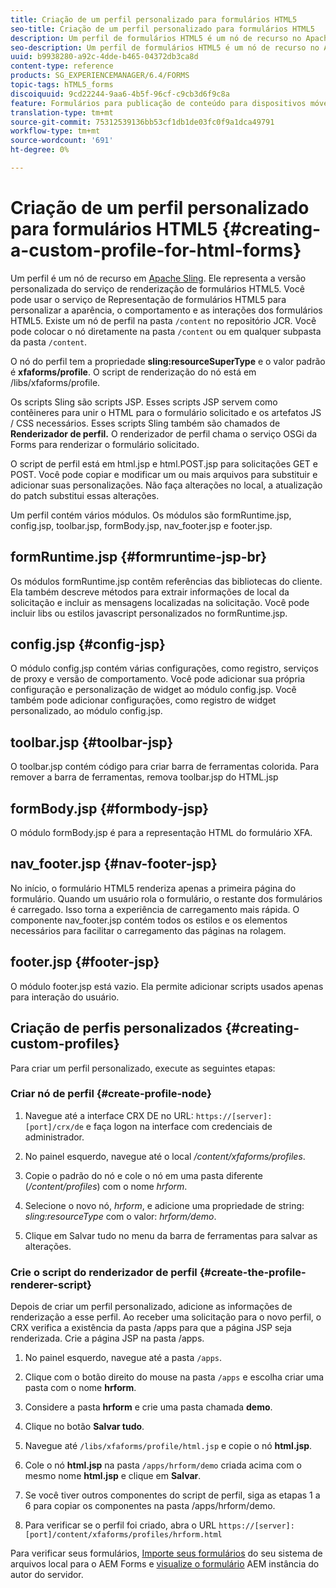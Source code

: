 ```yaml
---
title: Criação de um perfil personalizado para formulários HTML5
seo-title: Criação de um perfil personalizado para formulários HTML5
description: Um perfil de formulários HTML5 é um nó de recurso no Apache Sling. Ele representa uma versão personalizada do serviço de renderização de formulários HTML5.
seo-description: Um perfil de formulários HTML5 é um nó de recurso no Apache Sling. Ele representa uma versão personalizada do serviço de renderização de formulários HTML5.
uuid: b9938280-a92c-4dde-b465-04372db3ca8d
content-type: reference
products: SG_EXPERIENCEMANAGER/6.4/FORMS
topic-tags: hTML5_forms
discoiquuid: 9cd22244-9aa6-4b5f-96cf-c9cb3d6f9c8a
feature: Formulários para publicação de conteúdo para dispositivos móveis
translation-type: tm+mt
source-git-commit: 75312539136bb53cf1db1de03fc0f9a1dca49791
workflow-type: tm+mt
source-wordcount: '691'
ht-degree: 0%

---
```



# Criação de um perfil personalizado para formulários HTML5 {#creating-a-custom-profile-for-html-forms}

Um perfil é um nó de recurso em [Apache Sling](https://sling.apache.org/). Ele representa a versão personalizada do serviço de renderização de formulários HTML5. Você pode usar o serviço de Representação de formulários HTML5 para personalizar a aparência, o comportamento e as interações dos formulários HTML5. Existe um nó de perfil na pasta `/content` no repositório JCR. Você pode colocar o nó diretamente na pasta `/content` ou em qualquer subpasta da pasta `/content`.

O nó do perfil tem a propriedade **sling:resourceSuperType** e o valor padrão é **xfaforms/profile**. O script de renderização do nó está em /libs/xfaforms/profile.

Os scripts Sling são scripts JSP. Esses scripts JSP servem como contêineres para unir o HTML para o formulário solicitado e os artefatos JS / CSS necessários. Esses scripts Sling também são chamados de **Renderizador de perfil.** O renderizador de perfil chama o serviço OSGi da Forms para renderizar o formulário solicitado.

O script de perfil está em html.jsp e html.POST.jsp para solicitações GET e POST. Você pode copiar e modificar um ou mais arquivos para substituir e adicionar suas personalizações. Não faça alterações no local, a atualização do patch substitui essas alterações.

Um perfil contém vários módulos. Os módulos são formRuntime.jsp, config.jsp, toolbar.jsp, formBody.jsp, nav_footer.jsp e footer.jsp.

## formRuntime.jsp {#formruntime-jsp-br}

Os módulos formRuntime.jsp contêm referências das bibliotecas do cliente. Ela também descreve métodos para extrair informações de local da solicitação e incluir as mensagens localizadas na solicitação. Você pode incluir libs ou estilos javascript personalizados no formRuntime.jsp.

## config.jsp {#config-jsp}

O módulo config.jsp contém várias configurações, como registro, serviços de proxy e versão de comportamento. Você pode adicionar sua própria configuração e personalização de widget ao módulo config.jsp. Você também pode adicionar configurações, como registro de widget personalizado, ao módulo config.jsp.

## toolbar.jsp {#toolbar-jsp}

O toolbar.jsp contém código para criar barra de ferramentas colorida. Para remover a barra de ferramentas, remova toolbar.jsp do HTML.jsp

## formBody.jsp {#formbody-jsp}

O módulo formBody.jsp é para a representação HTML do formulário XFA.

## nav_footer.jsp {#nav-footer-jsp}

No início, o formulário HTML5 renderiza apenas a primeira página do formulário. Quando um usuário rola o formulário, o restante dos formulários é carregado. Isso torna a experiência de carregamento mais rápida. O componente nav_footer.jsp contém todos os estilos e os elementos necessários para facilitar o carregamento das páginas na rolagem.

## footer.jsp {#footer-jsp}

O módulo footer.jsp está vazio. Ela permite adicionar scripts usados apenas para interação do usuário.

## Criação de perfis personalizados {#creating-custom-profiles}

Para criar um perfil personalizado, execute as seguintes etapas:

### Criar nó de perfil {#create-profile-node}

1. Navegue até a interface CRX DE no URL: `https://[server]:[port]/crx/de` e faça logon na interface com credenciais de administrador.

1. No painel esquerdo, navegue até o local */content/xfaforms/profiles*.

1. Copie o padrão do nó e cole o nó em uma pasta diferente (*/content/profiles*) com o nome *hrform*.

1. Selecione o novo nó, *hrform*, e adicione uma propriedade de string: *sling:resourceType* com o valor: *hrform/demo*.

1. Clique em Salvar tudo no menu da barra de ferramentas para salvar as alterações.

### Crie o script do renderizador de perfil {#create-the-profile-renderer-script}

Depois de criar um perfil personalizado, adicione as informações de renderização a esse perfil. Ao receber uma solicitação para o novo perfil, o CRX verifica a existência da pasta /apps para que a página JSP seja renderizada. Crie a página JSP na pasta /apps.

1. No painel esquerdo, navegue até a pasta `/apps`.
1. Clique com o botão direito do mouse na pasta `/apps` e escolha criar uma pasta com o nome **hrform**.
1. Considere a pasta **hrform** e crie uma pasta chamada **demo**.
1. Clique no botão **Salvar tudo**.
1. Navegue até `/libs/xfaforms/profile/html.jsp` e copie o nó **html.jsp**.
1. Cole o nó **html.jsp** na pasta `/apps/hrform/demo` criada acima com o mesmo nome **html.jsp** e clique em **Salvar**.
1. Se você tiver outros componentes do script de perfil, siga as etapas 1 a 6 para copiar os componentes na pasta /apps/hrform/demo.

1. Para verificar se o perfil foi criado, abra o URL `https://[server]:[port]/content/xfaforms/profiles/hrform.html`

Para verificar seus formulários, [Importe seus formulários](/help/forms/using/get-xdp-pdf-documents-aem.md) do seu sistema de arquivos local para o AEM Forms e [visualize o formulário](/help/forms/using/previewing-forms.md) AEM instância do autor do servidor.
